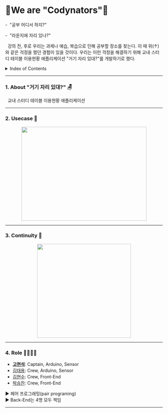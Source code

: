 # 🤗We are "Codynators"🤗

-&nbsp; "공부 어디서 하지?"

-&nbsp; "라운지에 자리 있나?"

&nbsp;  강의 전, 후로 우리는 과제나 예습, 복습으로 인해 공부할 장소를 찾는다. 이 때 위(↑)와 같은 걱정을 했던 경험이 있을 것이다. 우리는 이런 걱정을 해결하기 위해 교내 스터디 테이블 이용현황 애플리케이션 "거기 자리 있대?"를 개발하기로 했다. 

<details><summary>Index of Contents</summary>
  &nbsp;&nbsp;  1. About "거기 자리 있대?"🪑

  2. Usecase 💻

  3. Continuity 💻
  
</details>

* * *

### 1. About "거기 자리 있대?" 🪑
&nbsp;  교내 스터디 테이블 이용현황 애플리케이션

* * *

### 2. Usecase 📝
<p align="center"><img src="https://user-images.githubusercontent.com/56003992/127678594-0b4f7868-c6b3-4225-9889-d86cf7ad5449.JPG"  width="400" height="300"></p> 

* * *

### 3. Continuity 🎨
<p align="center"><img src="https://user-images.githubusercontent.com/56003992/127262876-6703dc7e-22ff-43b0-83e4-9a1eebbe9135.jpg"  width="300" height="300"></p> 

* * *

### 4. Role 👨‍👨‍👦‍👦
- **[고현석](https://github.com/khsexk)**: Captain, Arduino, Sensor
- [김태용](https://github.com/YongsHub): Crew, Arduino, Sensor
- [김현수](https://github.com/KimHacne): Crew, Front-End
- [박승찬](https://github.com/eemdeeks): Crew, Front-End

▶ 페어 프로그래밍(pair programing)    
▶ Back-End는 4명 모두 책임

* * *

